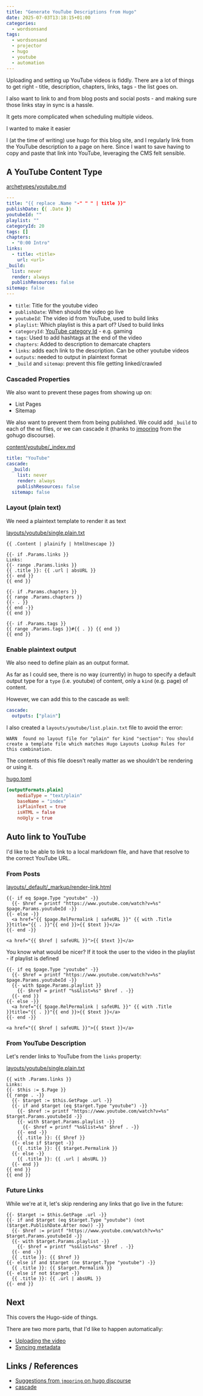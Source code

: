 ```yaml
---
title: "Generate YouTube Descriptions from Hugo"
date: 2025-07-03T13:18:15+01:00
categories:
  - wordsonsand
tags:
  - wordsonsand
  - projector
  - hugo
  - youtube
  - automation
---
```


Uploading and setting up YouTube videos is fiddly. There are a lot of things to
get right - title, description, chapters, links, tags - the list goes on.

I also want to link to and from blog posts and social posts - and making sure
those links stay in sync is a hassle.

It gets more complicated when scheduling multiple videos.

I wanted to make it easier

<!-- more -->

I (at the time of writing) use hugo for this blog site, and I regularly link
from the YouTube description to a page on here. Since I want to save having to
copy and paste that link into YouTube, leveraging the CMS felt sensible.

## A YouTube Content Type

[archetypes/youtube.md](https://github.com/drone-ah/wordsonsand/tree/main/blog/archetypes/youtube.md)

```yaml
---
title: "{{ replace .Name "-" " " | title }}"
publishDate: {{ .Date }}
youtubeId: ""
playlist: ""
categoryId: 20
tags: []
chapters:
  - "0:00 Intro"
links:
  - title: <title>
    url: <url>
_build:
  list: never
  render: always
  publishResources: false
sitemap: false
---
```

- `title`: Title for the youtube video
- `publishDate`: When should the video go live
- `youtubeId`: The video id from YouTube, used to build links
- `playlist`: Which playlist is this a part of? Used to build links
- `categoryId`:
  [YouTube category Id](https://mixedanalytics.com/blog/list-of-youtube-video-category-ids/) -
  e.g. gaming
- `tags`: Used to add hashtags at the end of the video
- `chapters`: Added to description to demarcate chapters
- `links`: adds each link to the description. Can be other youtube videos
- `outputs`: needed to output in plaintext format
- `_build` and `sitemap`: prevent this file getting linked/crawled

### Cascaded Properties

We also want to prevent these pages from showing up on:

- List Pages
- Sitemap

We also want to prevent them from being published. We could add `_build` to each
of the `md` files, or we can cascade it (thanks to
[jmooring](https://discourse.gohugo.io/u/jmooring) from the gohugo discourse).

[content/youtube/\_index.md](https://github.com/drone-ah/wordsonsand/tree/main/blog/content/youtube/_index.md)

```yaml
title: "YouTube"
cascade:
  _build:
    list: never
    render: always
    publishResources: false
  sitemap: false
```

### Layout (plain text)

We need a plaintext template to render it as text

[layouts/youtube/single.plain.txt](https://github.com/drone-ah/wordsonsand/tree/main/blog/layout/youtube/single.plain.txt)

```gotmpl
{{ .Content | plainify | htmlUnescape }}

{{- if .Params.links }}
Links:
{{- range .Params.links }}
{{ .title }}: {{ .url | absURL }}
{{- end }}
{{ end }}

{{- if .Params.chapters }}
{{ range .Params.chapters }}
{{- . }}
{{ end -}}
{{ end }}

{{- if .Params.tags }}
{{ range .Params.tags }}#{{ . }} {{ end }}
{{ end }}
```

### Enable plaintext output

We also need to define plain as an output format.

As far as I could see, there is no way (currently) in hugo to specify a default
output type for a `type` (i.e. youtube) of content, only a `kind` (e.g. page) of
content.

However, we can add this to the cascade as well:

```yaml
cascade:
  outputs: ["plain"]
```

I also created a `layouts/youtube/list.plain.txt` file to avoid the error:

`WARN  found no layout file for "plain" for kind "section": You should create a template file which matches Hugo Layouts Lookup Rules for this combination.`

The contents of this file doesn't really matter as we shouldn't be rendering or
using it.

[hugo.toml](https://github.com/drone-ah/wordsonsand/tree/main/blog/hugo.toml)

```toml
[outputFormats.plain]
	mediaType = "text/plain"
	baseName = "index"
	isPlainText = true
	isHTML = false
	noUgly = true
```

## Auto link to YouTube

I'd like to be able to link to a local markdown file, and have that resolve to
the correct YouTube URL.

### From Posts

[layouts/\_default/\_markup/render-link.html](https://github.com/drone-ah/wordsonsand/blob/main/blog/layouts/_default/_markup/render-link.html)

```gotmpl
{{- if eq $page.Type "youtube" -}}
  {{- $href = printf "https://www.youtube.com/watch?v=%s" $page.Params.youtubeId -}}
{{- else -}}
  <a href="{{ $page.RelPermalink | safeURL }}" {{ with .Title }}title="{{ . }}"{{ end }}>{{ $text }}</a>
{{- end -}}

<a href="{{ $href | safeURL }}">{{ $text }}</a>
```

You know what would be nicer? If it took the user to the video in the playlist -
if playlist is defined

```gotmpl
{{- if eq $page.Type "youtube" -}}
  {{- $href = printf "https://www.youtube.com/watch?v=%s" $page.Params.youtubeId -}}
  {{- with $page.Params.playlist }}
    {{- $href = printf "%s&list=%s" $href . -}}
  {{- end }}
{{- else -}}
  <a href="{{ $page.RelPermalink | safeURL }}" {{ with .Title }}title="{{ . }}"{{ end }}>{{ $text }}</a>
{{- end -}}

<a href="{{ $href | safeURL }}">{{ $text }}</a>
```

### From YouTube Description

Let's render links to YouTube from the `links` property:

[layouts/youtube/single.plain.txt](https://github.com/drone-ah/wordsonsand/tree/main/blog/layout/youtube/single.plain.txt)

```gotmpl
{{ with .Params.links }}
Links:
{{- $this := $.Page }}
{{ range . -}}
  {{- $target := $this.GetPage .url -}}
  {{- if and $target (eq $target.Type "youtube") -}}
    {{- $href := printf "https://www.youtube.com/watch?v=%s" $target.Params.youtubeId -}}
    {{- with $target.Params.playlist -}}
      {{- $href = printf "%s&list=%s" $href . -}}
    {{- end -}}
    {{ .title }}: {{ $href }}
  {{- else if $target -}}
    {{ .title }}: {{ $target.Permalink }}
  {{- else -}}
    {{ .title }}: {{ .url | absURL }}
  {{- end }}
{{ end }}
{{ end }}
```

### Future Links

While we're at it, let's skip rendering any links that go live in the future:

```gotmpl
{{- $target := $this.GetPage .url -}}
{{- if and $target (eq $target.Type "youtube") (not ($target.PublishDate.After now)) -}}
  {{- $href := printf "https://www.youtube.com/watch?v=%s" $target.Params.youtubeId -}}
  {{- with $target.Params.playlist -}}
    {{- $href = printf "%s&list=%s" $href . -}}
  {{- end -}}
  {{ .title }}: {{ $href }}
{{- else if and $target (ne $target.Type "youtube") -}}
  {{ .title }}: {{ $target.Permalink }}
{{- else if not $target -}}
  {{ .title }}: {{ .url | absURL }}
{{- end }}
```

## Next

This covers the Hugo-side of things.

There are two more parts, that I'd like to happen automatically:

- [Uploading the video](./projector-upload.md)
- [Syncing metadata](./projector-sync.md)

## Links / References

- [Suggestions from `jmooring` on hugo discourse](https://discourse.gohugo.io/t/generating-youtube-descriptions-using-hugo/55233/2?u=drone.ah)
- [cascade](https://gohugo.io/configuration/cascade)

